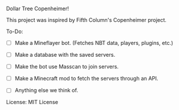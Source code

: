 Dollar Tree Copenheimer! 

This project was inspired by Fifth Column's Copenheimer project. 

To-Do:
- [ ] Make a Mineflayer bot. (Fetches NBT data, players, plugins, etc.)
- [ ] Make a database with the saved servers.
- [ ] Make the bot use Masscan to join servers.
- [ ] Make a Minecraft mod to fetch the servers through an API.
- [ ] Anything else we think of.


License:
MIT License
